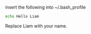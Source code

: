insert the following into ~/.bash_profile

~~~~~ bash
echo Hello Liam
~~~~~

Replace Liam with your name.
